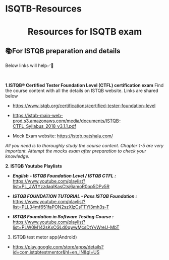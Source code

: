 # ISQTB-Resources
<h1 align="center">Resources for ISQTB exam</h1>

## 📚For ISTQB preparation and details
Below links will help✅🚀

<br />

**1.ISTQB® Certified Tester Foundation Level (CTFL) certification exam**
Find the course content with all the details on ISTQB website. Links are shared below


- https://www.istqb.org/certifications/certified-tester-foundation-level

- https://istqb-main-web-prod.s3.amazonaws.com/media/documents/ISTQB-CTFL_Syllabus_2018_v3.1.1.pdf

- Mock Exam website: https://istqb.patshala.com/

_All you need is to thoroughly study the course content. Chapter 1-5 are very important. Attempt the mocks exam after preparation to check your knowledge._

**2. ISTQB Youtube Playlists**

- **_English - ISTQB Foundation Level / ISTQB CTFL :_**   https://www.youtube.com/playlist?list=PL_JWfYzzdaqIKasCtsj6amoR0op5DPv5R

- **_ISTQB FOUNDATION TUTORIAL - Pass ISTQB Foundation :_** https://www.youtube.com/playlist?list=PLL34mf651faPON2szXlzCsTTYl3mh3s-T

- **_ISTQB Foundation in Software Testing Course :_** https://www.youtube.com/playlist?list=PLW0M142sKxCGLd0qwwMcsDtYvWreU-MbT

3. ISTQB test metor app(Android)
- https://play.google.com/store/apps/details?id=com.istqbtestmentor&hl=en_IN&gl=US

